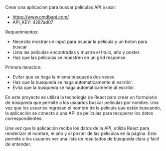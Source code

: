Crear una aplicacion para buscar peliculas
API a usar:

- https://www.omdbapi.com/
- API_KEY: 4287ad07

Requerimientos:

- Necesita mostrar un input para bsucar la pelicula y un boton para buscar
- Lista las peliculas encontradas y mustra  el titulo, año y poster.
- Haz que las peliculas se muestren en un grid response.

Primera iteracion:

- Evitar que se haga la misma busqueda dos veces.
- Haz que la busqueda se haga automaticamente al escribir.
- Evita que la busqueda se haga automaticamente al escribir.

En este proyecto se utiliza la tecnología de React para crear un formulario de búsqueda que permite a los usuarios buscar películas por nombre. Una vez que los usuarios ingresan el nombre de la película que están buscando, la aplicación se conecta a una API de películas para recuperar los datos correspondientes.

Una vez que la aplicación recibe los datos de la API, utiliza React para renderizar el nombre, el año y el poster de las películas en la página. Esto permite a los usuarios ver una lista de resultados de búsqueda clara y fácil de entender.